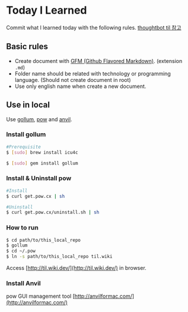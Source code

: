 # Today I Learned

Commit what I learned today with the following rules. [thoughtbot til 참고](https://github.com/thoughtbot/til)

## Basic rules
- Create document with [GFM (Github Flavored Markdown)](https://help.github.com/articles/github-flavored-markdown/). (extension `.md`)
- Folder name should be related with technology or programming language. (Should not create document in root)
- Use only english name when create a new document.

## Use in local
Use [gollum](https://github.com/gollum/gollum), [pow](http://pow.cx/) and [anvil](http://anvilformac.com/).

### Install gollum
```bash
#Prerequisite
$ [sudo] brew install icu4c

$ [sudo] gem install gollum
```

### Install & Uninstall pow
```bash
#Install
$ curl get.pow.cx | sh

#Uninstall
$ curl get.pow.cx/uninstall.sh | sh
```

### How to run

```bash
$ cd path/to/this_local_repo
$ gollum
$ cd ~/.pow
$ ln -s path/to/this_local_repo til.wiki
```

Access [http://til.wiki.dev/](http://til.wiki.dev/) in browser.

### Install Anvil
pow GUI management tool [http://anvilformac.com/](http://anvilformac.com/)
